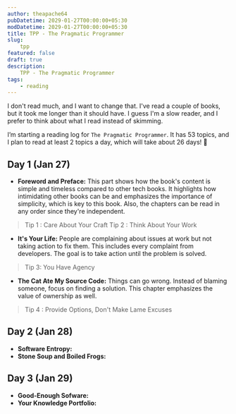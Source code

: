 ```yaml
---
author: theapache64
pubDatetime: 2029-01-27T00:00:00+05:30
modDatetime: 2029-01-27T00:00:00+05:30
title: TPP - The Pragmatic Programmer
slug: 
    tpp
featured: false
draft: true
description: 
    TPP - The Pragmatic Programmer
tags:
    - reading
---
```


I don't read much, and I want to change that. I've read a couple of books, but it took me longer than it should have. I guess I'm a slow reader, and I prefer to think about what I read instead of skimming.

I’m starting a reading log for `The Pragmatic Programmer`. It has 53 topics, and I plan to read at least 2 topics a day, which will take about 26 days! 🥴

## Day 1 (Jan 27)
- **Foreword and Preface:** This part shows how the book's content is simple and timeless compared to other tech books. It highlights how intimidating other books can be and emphasizes the importance of simplicity, which is key to this book. Also, the chapters can be read in any order since they're independent.

> Tip 1 : Care About Your Craft
> Tip 2 : Think About Your Work

- **It's Your Life:** People are complaining about issues at work but not taking action to fix them. This includes every complaint from developers. The goal is to take action until the problem is solved.
> Tip 3: You Have Agency

- **The Cat Ate My Source Code:** Things can go wrong. Instead of blaming someone, focus on finding a solution. This chapter emphasizes the value of ownership as well.

> Tip 4 : Provide Options, Don't Make Lame Excuses

## Day 2 (Jan 28)
- **Software Entropy:** 
- **Stone Soup and Boiled Frogs:**

## Day 3 (Jan 29)
- **Good-Enough Sofware:** 
- **Your Knowledge Portfolio:**